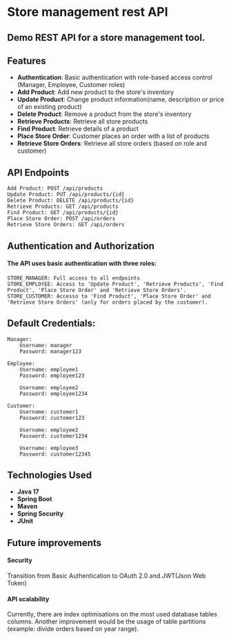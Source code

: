 # Store management rest API
## Demo REST API for a store management tool.

## Features
- **Authentication**: Basic authentication with role-based access control (Manager, Employee, Customer roles)
- **Add Product**: Add new product to the store's inventory
- **Update Product**: Change product information(name, description or price of an existing product)
- **Delete Product**: Remove a product from the store's inventory
- **Retrieve Products**: Retrieve all store products
- **Find Product**: Retrieve details of a product
- **Place Store Order**: Customer places an order with a list of products
- **Retrieve Store Orders**: Retrieve all store orders (based on role and customer)

## API Endpoints
    Add Product: POST /api/products
    Update Product: PUT /api/products/{id}
    Delete Product: DELETE /api/products/{id}
    Retrieve Products: GET /api/products
    Find Product: GET /api/products/{id}
    Place Store Order: POST /api/orders
    Retrieve Store Orders: GET /api/orders

## Authentication and Authorization
#### The API uses basic authentication with three roles:
    STORE_MANAGER: Full access to all endpoints
    STORE_EMPLOYEE: Access to 'Update Product', 'Retrieve Products', 'Find Product', 'Place Store Order' and 'Retrieve Store Orders'.
    STORE_CUSTOMER: Accesso to 'Find Product', 'Place Store Order' and 'Retrieve Store Orders' (only for orders placed by the customer).

## Default Credentials:
    Manager:
        Username: manager
        Password: manager123

    Employee:
        Username: employee1
        Password: employee123

        Username: employee2
        Password: employee1234

    Customer:
        Username: customer1
        Password: customer123

        Username: employee2
        Password: customer1234

        Username: employee3
        Password: customer12345

## Technologies Used
- **Java 17**
- **Spring Boot**
- **Maven**
- **Spring Security**
- **JUnit**

## Future improvements
#### Security
Transition from Basic Authentication to OAuth 2.0 and JWT(Json Web Token)

#### API scalability
Currently, there are index optimisations on the most used database tables columns.
Another improvement would be the usage of table partitions (example: divide orders based on year range).
